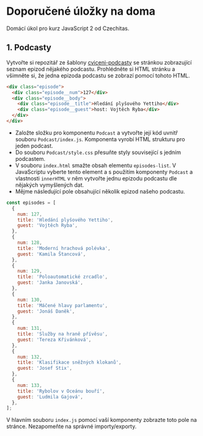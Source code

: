 # Doporučené úložky na doma

Domácí úkol pro kurz JavaScript 2 od Czechitas.

## 1. Podcasty

Vytvořte si repozitář ze šablony  [cviceni-podcasty](https://github.com/Czechitas-podklady-WEB/cviceni-podcasty) se stránkou zobrazující seznam epizod nějakého podcastu. Prohlédněte si HTML stránku a všimněte si, že jedna epizoda podcastu se zobrazí pomocí tohoto HTML.

```html
<div class="episode">
  <div class="episode__num">127</div>
  <div class="episode__body">
    <div class="episode__title">Hledání plyšového Yettiho</div>
    <div class="episode__guest">host: Vojtěch Ryba</div>
  </div>
</div>
```

- Založte složku pro komponentu `Podcast` a vytvořte její kód uvnitř souboru `Podcast/index.js`. Komponenta vyrobí HTML strukturu pro jeden podcast.
- Do souboru `Podcast/style.css` přesuňte styly související s jedním podcastem.
- V souboru `index.html` smažte obsah elementu `episodes-list`. V JavaScriptu vyberte tento element a s použitím komponenty `Podcast` a vlastnosti `innerHTML` v něm vytvořte jednu epizodu podcastu dle nějakých vymyšlených dat.
- Mějme následující pole obsahující několik epizod našeho podcastu.

```javascript
const episodes = [
  {
    num: 127,
    title: 'Hledání plyšového Yettiho',
    guest: 'Vojtěch Ryba',
  },
  {
    num: 128,
    title: 'Moderní hrachová polévka',
    guest: 'Kamila Štancová',
  },
  {
    num: 129,
    title: 'Poloautomatické zrcadlo',
    guest: 'Janka Janovská',
  },
  {
    num: 130,
    title: 'Máčené hlavy parlamentu',
    guest: 'Jonáš Daněk',
  },
  {
    num: 131,
    title: 'Služby na hraně přívěsu',
    guest: 'Tereza Křivánková',
  },
  {
    num: 132,
    title: 'Klasifikace sněžných klokanů',
    guest: 'Josef Stix',
  },
  {
    num: 133,
    title: 'Rybolov v Oceánu bouří',
    guest: 'Ludmila Gajová',
  },
];
```

V hlavním souboru `index.js` pomocí vaší komponenty zobrazte toto pole na stránce. Nezapomeňte na správné importy/exporty.